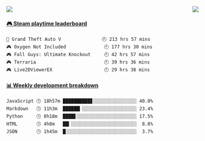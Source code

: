 <p>
  <img src="https://moe-count.anyfan.repl.co/get/@anyfan">
  <img src="https://weather-icon.anyfan.repl.co/@shanghai" align="right">
</p>


<!-- steam-box start -->
#### <a href="https://gist.github.com/2bb05a98c541b99e8793360d7e14488a" target="_blank">🎮 Steam playtime leaderboard</a>
```text
🚓 Grand Theft Auto V               🕘 213 hrs 57 mins
🎮 Oxygen Not Included              🕘 177 hrs 30 mins
🎮 Fall Guys: Ultimate Knockout     🕘 42 hrs 57 mins
🎮 Terraria                         🕘 39 hrs 36 mins
🎮 Live2DViewerEX                   🕘 29 hrs 38 mins
```
<!-- Powered by https://github.com/YouEclipse/steam-box . -->
<!-- steam-box end -->



<!-- waka-box start -->
#### <a href="https://gist.github.com/5c5782f031552061812db2d260d88847" target="_blank">📊 Weekly development breakdown</a>
```text
JavaScript 🕓 18h57m ██████████▊░░░░░░░░░░░░░░░░ 40.0%
Markdown   🕓 11h3m  ██████▎░░░░░░░░░░░░░░░░░░░░ 23.4%
Python     🕓 8h18m  ████▋░░░░░░░░░░░░░░░░░░░░░░ 17.5%
HTML       🕓 4h8m   ██▎░░░░░░░░░░░░░░░░░░░░░░░░  8.8%
JSON       🕓 1h45m  █░░░░░░░░░░░░░░░░░░░░░░░░░░  3.7%
```
<!-- Powered by https://github.com/YouEclipse/waka-box-go . -->
<!-- waka-box end -->


<!--
**anyfan/anyfan** is a ✨ _special_ ✨ repository because its `README.md` (this file) appears on your GitHub profile.

Here are some ideas to get you started:

- 🔭 I’m currently working on ...
- 🌱 I’m currently learning ...
- 👯 I’m looking to collaborate on ...
- 🤔 I’m looking for help with ...
- 💬 Ask me about ...
- 📫 How to reach me: ...
- 😄 Pronouns: ...
- ⚡ Fun fact: ...
-->
